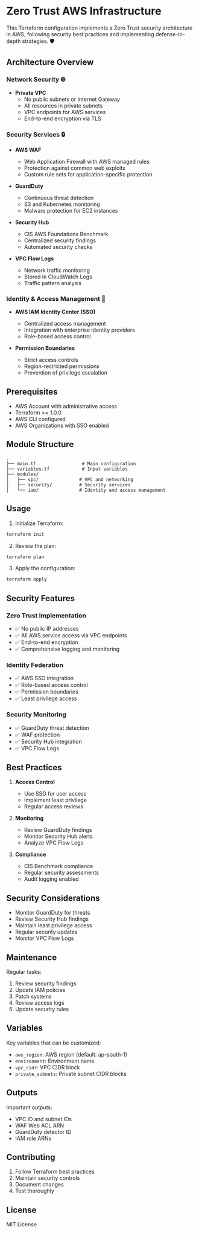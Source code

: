# Zero Trust AWS Infrastructure

This Terraform configuration implements a Zero Trust security architecture in AWS, following security best practices and implementing defense-in-depth strategies. 🛡️

## Architecture Overview

### Network Security 🌐
- **Private VPC**
  - No public subnets or Internet Gateway
  - All resources in private subnets
  - VPC endpoints for AWS services
  - End-to-end encryption via TLS

### Security Services 🔒
- **AWS WAF**
  - Web Application Firewall with AWS managed rules
  - Protection against common web exploits
  - Custom rule sets for application-specific protection

- **GuardDuty**
  - Continuous threat detection
  - S3 and Kubernetes monitoring
  - Malware protection for EC2 instances

- **Security Hub**
  - CIS AWS Foundations Benchmark
  - Centralized security findings
  - Automated security checks

- **VPC Flow Logs**
  - Network traffic monitoring
  - Stored in CloudWatch Logs
  - Traffic pattern analysis

### Identity & Access Management 👤
- **AWS IAM Identity Center (SSO)**
  - Centralized access management
  - Integration with enterprise identity providers
  - Role-based access control

- **Permission Boundaries**
  - Strict access controls
  - Region-restricted permissions
  - Prevention of privilege escalation

## Prerequisites

- AWS Account with administrative access
- Terraform >= 1.0.0
- AWS CLI configured
- AWS Organizations with SSO enabled

## Module Structure

```
.
├── main.tf                 # Main configuration
├── variables.tf            # Input variables
├── modules/
│   ├── vpc/               # VPC and networking
│   ├── security/          # Security services
│   └── iam/               # Identity and access management
```

## Usage

1. Initialize Terraform:
```bash
terraform init
```

2. Review the plan:
```bash
terraform plan
```

3. Apply the configuration:
```bash
terraform apply
```

## Security Features

### Zero Trust Implementation
- ✅ No public IP addresses
- ✅ All AWS service access via VPC endpoints
- ✅ End-to-end encryption
- ✅ Comprehensive logging and monitoring

### Identity Federation
- ✅ AWS SSO integration
- ✅ Role-based access control
- ✅ Permission boundaries
- ✅ Least privilege access

### Security Monitoring
- ✅ GuardDuty threat detection
- ✅ WAF protection
- ✅ Security Hub integration
- ✅ VPC Flow Logs

## Best Practices

1. **Access Control**
   - Use SSO for user access
   - Implement least privilege
   - Regular access reviews

2. **Monitoring**
   - Review GuardDuty findings
   - Monitor Security Hub alerts
   - Analyze VPC Flow Logs

3. **Compliance**
   - CIS Benchmark compliance
   - Regular security assessments
   - Audit logging enabled

## Security Considerations

- Monitor GuardDuty for threats
- Review Security Hub findings
- Maintain least privilege access
- Regular security updates
- Monitor VPC Flow Logs

## Maintenance

Regular tasks:
1. Review security findings
2. Update IAM policies
3. Patch systems
4. Review access logs
5. Update security rules

## Variables

Key variables that can be customized:
- `aws_region`: AWS region (default: ap-south-1)
- `environment`: Environment name
- `vpc_cidr`: VPC CIDR block
- `private_subnets`: Private subnet CIDR blocks

## Outputs

Important outputs:
- VPC ID and subnet IDs
- WAF Web ACL ARN
- GuardDuty detector ID
- IAM role ARNs

## Contributing

1. Follow Terraform best practices
2. Maintain security controls
3. Document changes
4. Test thoroughly

## License

MIT License